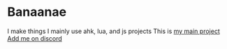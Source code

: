 # Banaanae
I make things
I mainly use ahk, lua, and js projects
This is [my main project](https://github.com/Banaanae/Cheat-Clicker/)
[Add me on discord](https://discordapp.com/users/467230314268196898/)
